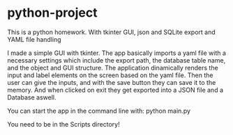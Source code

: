 # python-project
This is a python homework. With tkinter GUI, json and SQLite export and YAML file handling

I made a simple GUI with tkinter. The app basically imports a yaml file with a necessary settings which include the export path,
the database table name, and the object and GUI structure. The application dinamically renders the input and label elements on the screen based on the yaml file.
Then the user can give the inputs, and with the save button they can save it to the memory. 
And when clicked on exit they get exported into a JSON file and a Database aswell.

You can start the app in the command line with:
  python main.py
  
You need to be in the Scripts directory!
